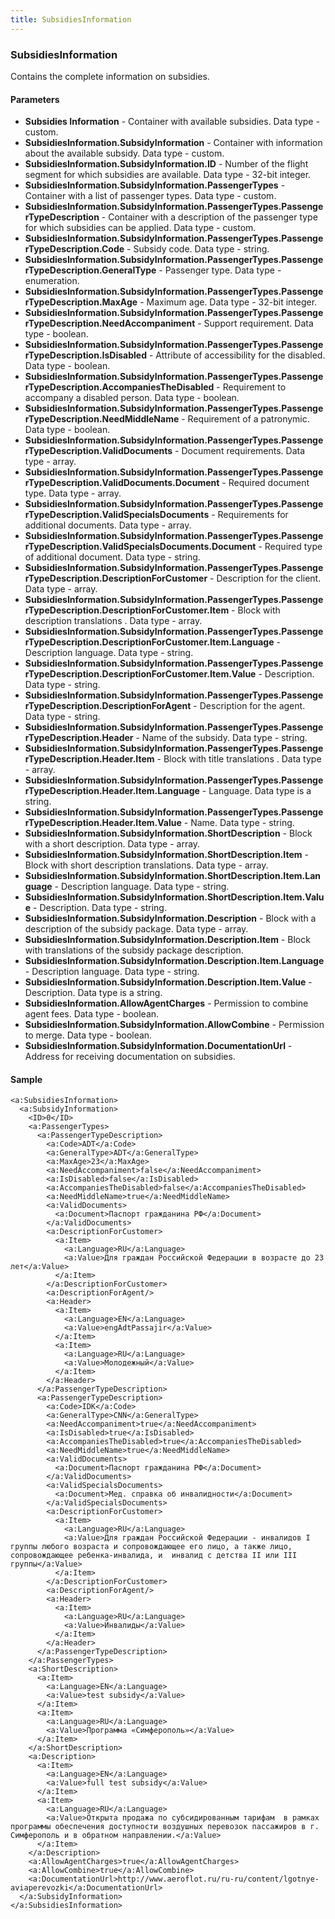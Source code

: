 ```yaml
---
title: SubsidiesInformation
---
```


### SubsidiesInformation
Contains the complete information on subsidies.

#### Parameters

* **Subsidies Information** - Container with available subsidies. Data type - custom.
* **SubsidiesInformation.SubsidyInformation** - Container with information about the available subsidy. Data type - custom.
* **SubsidiesInformation.SubsidyInformation.ID** - Number of the flight segment for which subsidies are available. Data type - 32-bit integer.
* **SubsidiesInformation.SubsidyInformation.PassengerTypes** - Container with a list of passenger types. Data type - custom.
* **SubsidiesInformation.SubsidyInformation.PassengerTypes.PassengerTypeDescription** - Container with a description of the passenger type for which subsidies can be applied. Data type - custom.
* **SubsidiesInformation.SubsidyInformation.PassengerTypes.PassengerTypeDescription.Code** - Subsidy code. Data type - string.
* **SubsidiesInformation.SubsidyInformation.PassengerTypes.PassengerTypeDescription.GeneralType** - Passenger type. Data type - enumeration.
* **SubsidiesInformation.SubsidyInformation.PassengerTypes.PassengerTypeDescription.MaxAge** - Maximum age. Data type - 32-bit integer.
* **SubsidiesInformation.SubsidyInformation.PassengerTypes.PassengerTypeDescription.NeedAccompaniment** - Support requirement. Data type - boolean.
* **SubsidiesInformation.SubsidyInformation.PassengerTypes.PassengerTypeDescription.IsDisabled** - Attribute of accessibility for the disabled. Data type - boolean.
* **SubsidiesInformation.SubsidyInformation.PassengerTypes.PassengerTypeDescription.AccompaniesTheDisabled** - Requirement to accompany a disabled person. Data type - boolean.
* **SubsidiesInformation.SubsidyInformation.PassengerTypes.PassengerTypeDescription.NeedMiddleName** - Requirement of a patronymic. Data type - boolean.
* **SubsidiesInformation.SubsidyInformation.PassengerTypes.PassengerTypeDescription.ValidDocuments** - Document requirements. Data type - array.
* **SubsidiesInformation.SubsidyInformation.PassengerTypes.PassengerTypeDescription.ValidDocuments.Document** - Required document type. Data type - array.
* **SubsidiesInformation.SubsidyInformation.PassengerTypes.PassengerTypeDescription.ValidSpecialsDocuments** - Requirements for additional documents. Data type - array.
* **SubsidiesInformation.SubsidyInformation.PassengerTypes.PassengerTypeDescription.ValidSpecialsDocuments.Document** - Required type of additional document. Data type - string. 
* **SubsidiesInformation.SubsidyInformation.PassengerTypes.PassengerTypeDescription.DescriptionForCustomer** - Description for the client. Data type - array.
* **SubsidiesInformation.SubsidyInformation.PassengerTypes.PassengerTypeDescription.DescriptionForCustomer.Item** - Block with description translations . Data type - array.
* **SubsidiesInformation.SubsidyInformation.PassengerTypes.PassengerTypeDescription.DescriptionForCustomer.Item.Language** - Description language. Data type - string.
* **SubsidiesInformation.SubsidyInformation.PassengerTypes.PassengerTypeDescription.DescriptionForCustomer.Item.Value** - Description. Data type - string.
* **SubsidiesInformation.SubsidyInformation.PassengerTypes.PassengerTypeDescription.DescriptionForAgent** - Description for the agent. Data type - string.
* **SubsidiesInformation.SubsidyInformation.PassengerTypes.PassengerTypeDescription.Header** - Name of the subsidy. Data type - string.
* **SubsidiesInformation.SubsidyInformation.PassengerTypes.PassengerTypeDescription.Header.Item** - Block with title translations . Data type - array.
* **SubsidiesInformation.SubsidyInformation.PassengerTypes.PassengerTypeDescription.Header.Item.Language** - Language. Data type is a string.
* **SubsidiesInformation.SubsidyInformation.PassengerTypes.PassengerTypeDescription.Header.Item.Value** - Name. Data type - string.
* **SubsidiesInformation.SubsidyInformation.ShortDescription** - Block with a short description. Data type - array.
* **SubsidiesInformation.SubsidyInformation.ShortDescription.Item** - Block with short description translations. Data type - array.
* **SubsidiesInformation.SubsidyInformation.ShortDescription.Item.Language** - Description language. Data type - string.
* **SubsidiesInformation.SubsidyInformation.ShortDescription.Item.Value** - Description. Data type - string.
* **SubsidiesInformation.SubsidyInformation.Description** - Block with a description of the subsidy package. Data type - array.
* **SubsidiesInformation.SubsidyInformation.Description.Item** - Block with translations of the subsidy package description.
* **SubsidiesInformation.SubsidyInformation.Description.Item.Language** - Description language. Data type - string.
* **SubsidiesInformation.SubsidyInformation.Description.Item.Value** - Description. Data type is a string.
* **SubsidiesInformation.AllowAgentCharges** - Permission to combine agent fees. Data type - boolean.
* **SubsidiesInformation.SubsidyInformation.AllowCombine** - Permission to merge. Data type - boolean.
* **SubsidiesInformation.SubsidyInformation.DocumentationUrl** - Address for receiving documentation on subsidies.

#### Sample


    <a:SubsidiesInformation>
      <a:SubsidyInformation>
        <ID>0</ID>
        <a:PassengerTypes>
          <a:PassengerTypeDescription>
            <a:Code>ADT</a:Code>
            <a:GeneralType>ADT</a:GeneralType>
            <a:MaxAge>23</a:MaxAge>
            <a:NeedAccompaniment>false</a:NeedAccompaniment>
            <a:IsDisabled>false</a:IsDisabled>
            <a:AccompaniesTheDisabled>false</a:AccompaniesTheDisabled>
            <a:NeedMiddleName>true</a:NeedMiddleName>
            <a:ValidDocuments>
              <a:Document>Паспорт гражданина РФ</a:Document>
            </a:ValidDocuments>
            <a:DescriptionForCustomer>
              <a:Item>
                <a:Language>RU</a:Language>
                <a:Value>Для граждан Российской Федерации в возрасте до 23 лет</a:Value>
              </a:Item>
            </a:DescriptionForCustomer>
            <a:DescriptionForAgent/>
            <a:Header>
              <a:Item>
                <a:Language>EN</a:Language>
                <a:Value>engAdtPassajir</a:Value>
              </a:Item>
              <a:Item>
                <a:Language>RU</a:Language>
                <a:Value>Молодежный</a:Value>
              </a:Item>
            </a:Header>
          </a:PassengerTypeDescription>
          <a:PassengerTypeDescription>
            <a:Code>IDK</a:Code>
            <a:GeneralType>CNN</a:GeneralType>
            <a:NeedAccompaniment>true</a:NeedAccompaniment>
            <a:IsDisabled>true</a:IsDisabled>
            <a:AccompaniesTheDisabled>true</a:AccompaniesTheDisabled>
            <a:NeedMiddleName>true</a:NeedMiddleName>
            <a:ValidDocuments>
              <a:Document>Паспорт гражданина РФ</a:Document>
            </a:ValidDocuments>
            <a:ValidSpecialsDocuments>
              <a:Document>Мед. справка об инвалидности</a:Document>
            </a:ValidSpecialsDocuments>
            <a:DescriptionForCustomer>
              <a:Item>
                <a:Language>RU</a:Language>
                <a:Value>Для граждан Российской Федерации - инвалидов I группы любого возраста и сопровождающее его лицо, а также лицо, сопровождающее ребенка-инвалида, и  инвалид с детства II или III группы</a:Value>
              </a:Item>
            </a:DescriptionForCustomer>
            <a:DescriptionForAgent/>
            <a:Header>
              <a:Item>
                <a:Language>RU</a:Language>
                <a:Value>Инвалиды</a:Value>
              </a:Item>
            </a:Header>
          </a:PassengerTypeDescription>
        </a:PassengerTypes>
        <a:ShortDescription>
          <a:Item>
            <a:Language>EN</a:Language>
            <a:Value>test subsidy</a:Value>
          </a:Item>
          <a:Item>
            <a:Language>RU</a:Language>
            <a:Value>Программа «Симферополь»</a:Value>
          </a:Item>
        </a:ShortDescription>
        <a:Description>
          <a:Item>
            <a:Language>EN</a:Language>
            <a:Value>full test subsidy</a:Value>
          </a:Item>
          <a:Item>
            <a:Language>RU</a:Language>
            <a:Value>Открыта продажа по субсидированным тарифам  в рамках программы обеспечения доступности воздушных перевозок пассажиров в г. Симферополь и в обратном направлении.</a:Value>
          </a:Item>
        </a:Description>
        <a:AllowAgentCharges>true</a:AllowAgentCharges>
        <a:AllowCombine>true</a:AllowCombine>
        <a:DocumentationUrl>http://www.aeroflot.ru/ru-ru/content/lgotnye-aviaperevozki</a:DocumentationUrl>
      </a:SubsidyInformation>
    </a:SubsidiesInformation>
